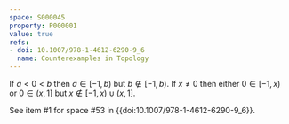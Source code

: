 ```yaml
---
space: S000045
property: P000001
value: true
refs:
- doi: 10.1007/978-1-4612-6290-9_6
  name: Counterexamples in Topology
---
```


If $a < 0 < b$ then $a \in [-1,b)$ but $b \notin [-1,b)$. If $x \neq 0$ then either $0 \in [-1,x)$ or $0 \in (x,1]$ but $x \notin [-1,x) \cup (x,1]$.

See item #1 for space #53 in {{doi:10.1007/978-1-4612-6290-9_6}}.
